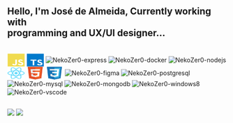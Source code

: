 ## Hello, I'm José de Almeida, Currently working  with<br>programming and UX/UI designer...

<div style="display: inline_block"><br>
  <img align="center" alt="NekoZer0-Js" height="30" width="40" src="https://raw.githubusercontent.com/devicons/devicon/master/icons/javascript/javascript-plain.svg">
  <img align="center" alt="NekoZer0-Ts" height="30" width="40" src="https://raw.githubusercontent.com/devicons/devicon/master/icons/typescript/typescript-plain.svg">
  <img align="center" alt="NekoZer0-express" height="30" width="40" src="https://cdn.jsdelivr.net/gh/devicons/devicon/icons/express/express-original.svg">
  <img align="center" alt="NekoZer0-docker" height="30" width="40" src="https://cdn.jsdelivr.net/gh/devicons/devicon/icons/docker/docker-plain.svg">          
  <img align="center" alt="NekoZer0-nodejs" height="30" width="40" src="https://cdn.jsdelivr.net/gh/devicons/devicon/icons/nodejs/nodejs-original.svg">
  <img align="center" alt="NekoZer0-React" height="30" width="40" src="https://raw.githubusercontent.com/devicons/devicon/master/icons/react/react-original.svg">
  <img align="center" alt="NekoZer0-HTML" height="30" width="40" src="https://raw.githubusercontent.com/devicons/devicon/master/icons/html5/html5-original.svg">
  <img align="center" alt="NekoZer0-CSS" height="30" width="40" src="https://raw.githubusercontent.com/devicons/devicon/master/icons/css3/css3-original.svg">
  <img align="center" alt="NekoZer0-figma" height="30" width="40" src="https://cdn.jsdelivr.net/gh/devicons/devicon/icons/figma/figma-original.svg">
  <img align="center" alt="NekoZer0-postgresql" height="30" width="40"  src="https://cdn.jsdelivr.net/gh/devicons/devicon/icons/postgresql/postgresql-plain.svg">
  <img align="center" alt="NekoZer0-mysql" height="30" width="40" src="https://cdn.jsdelivr.net/gh/devicons/devicon/icons/mysql/mysql-original.svg" >
  <img align="center" alt="NekoZer0-mongodb" height="30" width="40" src="https://cdn.jsdelivr.net/gh/devicons/devicon/icons/mongodb/mongodb-plain.svg"">
  <img align="center" alt="NekoZer0-windows8" height="30" width="40" src="https://cdn.jsdelivr.net/gh/devicons/devicon/icons/windows8/windows8-original.svg" >
  <img align="center" alt="NekoZer0-vscode" height="30" width="40" src="https://cdn.jsdelivr.net/gh/devicons/devicon/icons/vscode/vscode-original.svg" >          
</div>
  
  ##
 
<div> 
  <a href = "mailto:josedealmeida930@gmail.com"><img src="https://img.shields.io/badge/-Gmail-%23333?style=for-the-badge&logo=gmail&logoColor=white" target="_blank"></a>
  <a href="https://www.linkedin.com/in/jos%C3%A9-de-almeida-3448ba173" target="_blank"><img src="https://img.shields.io/badge/-LinkedIn-%230077B5?style=for-the-badge&logo=linkedin&logoColor=white" target="_blank"></a> 
</div>
